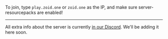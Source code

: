 To join, type `play.zoid.one` or `zoid.one` as the IP, and make sure server-resourcepacks are enabled!

---

All extra info about the server is currently [in our Discord](https://discord.gg/basement-of-chaos/s7WVHBPYqe).
We'll be adding it here soon.
